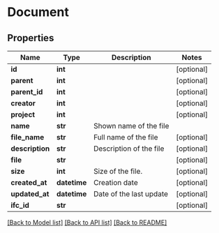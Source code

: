 # Document

## Properties
Name | Type | Description | Notes
------------ | ------------- | ------------- | -------------
**id** | **int** |  | [optional] 
**parent** | **int** |  | [optional] 
**parent_id** | **int** |  | [optional] 
**creator** | **int** |  | [optional] 
**project** | **int** |  | [optional] 
**name** | **str** | Shown name of the file | 
**file_name** | **str** | Full name of the file | [optional] 
**description** | **str** | Description of the file | [optional] 
**file** | **str** |  | [optional] 
**size** | **int** | Size of the file. | [optional] 
**created_at** | **datetime** | Creation date | [optional] 
**updated_at** | **datetime** | Date of the last update | [optional] 
**ifc_id** | **str** |  | [optional] 

[[Back to Model list]](../README.md#documentation-for-models) [[Back to API list]](../README.md#documentation-for-api-endpoints) [[Back to README]](../README.md)


